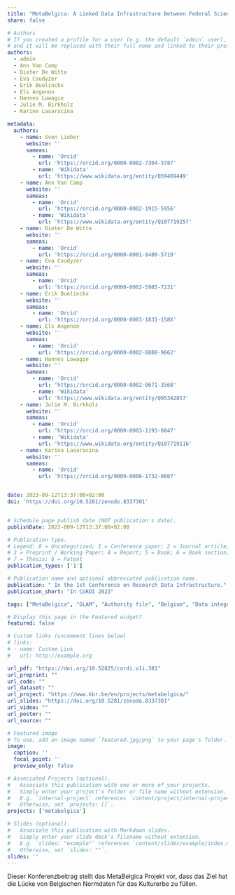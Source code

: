 ```yaml
---
title: "MetaBelgica: A Linked Data Infrastructure Between Federal Scientific Institutes in Belgium"
share: false

# Authors
# If you created a profile for a user (e.g. the default `admin` user), write the username (folder name) here
# and it will be replaced with their full name and linked to their profile.
authors:
  - admin
  - Ann Van Camp
  - Dieter De Witte
  - Eva Coudyzer
  - Erik Buelinckx
  - Els Angenon
  - Hannes Lowagie
  - Julie M. Birkholz
  - Karine Lasaracina

metadata:
  authors:
    - name: Sven Lieber
      website: ''
      sameas:
        - name: 'Orcid'
          url: 'https://orcid.org/0000-0002-7304-3787'
        - name: 'Wikidata'
          url: 'https://www.wikidata.org/entity/Q59469449'
    - name: Ann Van Camp
      website: ''
      sameas:
        - name: 'Orcid'
          url: 'https://orcid.org/0000-0002-1915-5956'
        - name: 'Wikidata'
          url: 'https://www.wikidata.org/entity/Q107719257'
    - name: Dieter De Witte
      website: ''
      sameas:
        - name: 'Orcid'
          url: 'https://orcid.org/0000-0001-8480-5719'
    - name: Eva Coudyzer
      website: ''
      sameas:
        - name: 'Orcid'
          url: 'https://orcid.org/0000-0002-5985-7231'
    - name: Erik Buelinckx
      website: ''
      sameas:
        - name: 'Orcid'
          url: 'https://orcid.org/0000-0003-1831-158X'
    - name: Els Angenon
      website: ''
      sameas:
        - name: 'Orcid'
          url: 'https://orcid.org/0000-0002-8888-9662'
    - name: Hannes Lowagie
      website: ''
      sameas:
        - name: 'Orcid'
          url: 'https://orcid.org/0000-0002-0671-3568'
        - name: 'Wikidata'
          url: 'https://www.wikidata.org/entity/Q95342857'
    - name: Julie M. Birkholz
      website: ''
      sameas:
        - name: 'Orcid'
          url: 'https://orcid.org/0000-0003-1193-0847'
        - name: 'Wikidata'
          url: 'https://www.wikidata.org/entity/Q107719116'
    - name: Karina Lasaracina
      website: ''
      sameas:
        - name: 'Orcid'
          url: 'https://orcid.org/0009-0006-1732-6607'


date: 2023-09-12T13:37:00+02:00
doi: 'https://doi.org/10.5281/zenodo.8337301'


# Schedule page publish date (NOT publication's date).
publishDate: 2023-009-12T13:37:00+02:00

# Publication type.
# Legend: 0 = Uncategorized; 1 = Conference paper; 2 = Journal article;
# 3 = Preprint / Working Paper; 4 = Report; 5 = Book; 6 = Book section;
# 7 = Thesis; 8 = Patent
publication_types: ['1']

# Publication name and optional abbreviated publication name.
publication: " In the 1st Conference on Research Data Infrastructure."
publication_short: "In CoRDI 2023"

tags: ["MetaBelgica", "GLAM", "Authority file", "Belgium", "Data integration"]

# Display this page in the Featured widget?
featured: false

# Custom links (uncomment lines below)
# links:
# - name: Custom Link
#   url: http://example.org

url_pdf: "https://doi.org/10.52825/cordi.v1i.381"
url_preprint: ""
url_code: ""
url_dataset: ""
url_project: "https://www.kbr.be/en/projects/metabelgica/"
url_slides: "https://doi.org/10.5281/zenodo.8337301"
url_video: ""
url_poster: ""
url_source: ""

# Featured image
# To use, add an image named `featured.jpg/png` to your page's folder.
image:
  caption: ''
  focal_point: ''
  preview_only: false

# Associated Projects (optional).
#   Associate this publication with one or more of your projects.
#   Simply enter your project's folder or file name without extension.
#   E.g. `internal-project` references `content/project/internal-project/index.md`.
#   Otherwise, set `projects: []`.
projects: ['metabelgica']

# Slides (optional).
#   Associate this publication with Markdown slides.
#   Simply enter your slide deck's filename without extension.
#   E.g. `slides: "example"` references `content/slides/example/index.md`.
#   Otherwise, set `slides: ""`.
slides: ''
---
```


Dieser Konferenzbeitrag stellt das MetaBelgica Projekt vor, dass das Ziel hat die Lücke von Belgischen Normdaten für das Kulturerbe zu füllen.
